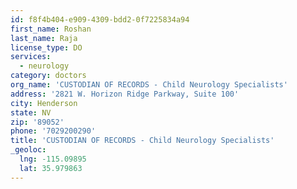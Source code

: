 ```yaml
---
id: f8f4b404-e909-4309-bdd2-0f7225834a94
first_name: Roshan
last_name: Raja
license_type: DO
services:
  - neurology
category: doctors
org_name: 'CUSTODIAN OF RECORDS - Child Neurology Specialists'
address: '2821 W. Horizon Ridge Parkway, Suite 100'
city: Henderson
state: NV
zip: '89052'
phone: '7029200290'
title: 'CUSTODIAN OF RECORDS - Child Neurology Specialists'
_geoloc:
  lng: -115.09895
  lat: 35.979863
---
```

